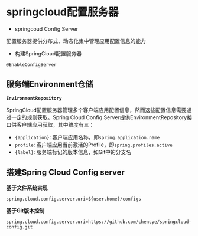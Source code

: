 # springcloud配置服务器

- springcoud Config Server

配置服务器提供分布式、动态化集中管理应用配置信息的能力

- 构建SpringCloud配置服务器

`@EnableConfigServer`

## 服务端Environment仓储

**`EnvironmentRepository`**

SpringCloud配置服务器管理多个客户端应用配置信息，然而这些配置信息需要通过一定的规则获取。Spring Cloud Config Server提供EnvironmentRepository接口供客户端应用获取，其中维度有三：

- `{application}`: 客户端应用名称，即`spring.application.name`
- `profile`: 客户端应用当前激活的Profile，即`spring.profiles.active`
- `{label}`: 服务端标记的版本信息，如Git中的分支名

## 搭建Spring Cloud Config server

**基于文件系统实现**

`spring.cloud.config.server.uri=${user.home}/configs`

**基于Git版本控制**

`spring.cloud.config.server.uri=https://github.com/chencye/springcloud-config.git`



